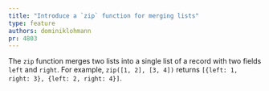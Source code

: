 ```yaml
---
title: "Introduce a `zip` function for merging lists"
type: feature
authors: dominiklohmann
pr: 4803
---
```


The `zip` function merges two lists into a single list of a record with two
fields `left` and `right`. For example, `zip([1, 2], [3, 4])` returns `[{left:
1, right: 3}, {left: 2, right: 4}]`.
